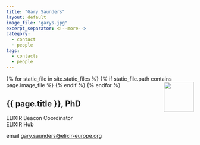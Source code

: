 ```yaml
---
title: "Gary Saunders"
layout: default
image_file: "garys.jpg"
excerpt_separator: <!--more-->
category:
  - contact
  - people
tags:
  - contacts
  - people
---
```



{% for static_file in site.static_files %}
  {% if static_file.path contains page.image_file %}
<img style="float: right; width: 80px;" src="{{ static_file.path | relative_url}}" />
  {% endif %}
{% endfor %}

## {{ page.title }}, PhD

ELIXIR Beacon Coordinator  
ELIXIR Hub  

<!--more-->

email [gary.saunders@elixir-europe.org](mailto:elixir-europe.org)

